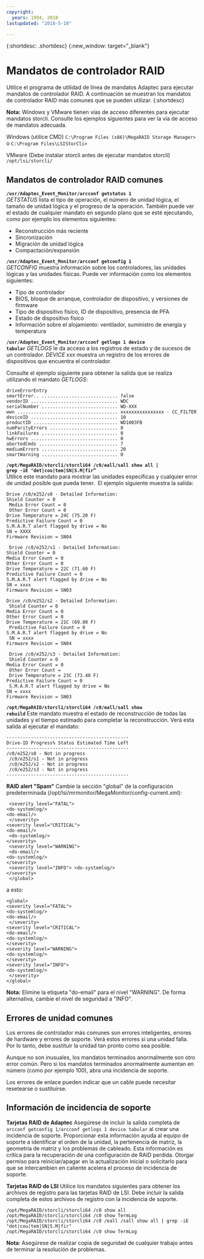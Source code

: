 ```yaml
---
copyright:
  years: 1994, 2018
lastupdated: "2018-5-10"

---
```


{:shortdesc: .shortdesc}
{:new_window: target="_blank"}

# Mandatos de controlador RAID

Utilice el programa de utilidad de línea de mandatos Adaptec para ejecutar mandatos de controlador RAID.
A continuación se muestran los mandatos de controlador RAID más comunes que se pueden utilizar.
{:shortdesc}

**Nota:** Windows y VMware tienen vías de acceso diferentes para ejecutar mandatos storcli. Consulte los ejemplos siguientes para ver la vía de acceso de mandatos adecuada.

Windows (utilice CMD)
`C:\Program Files (x86)\MegaRAID Storage Manager>`      
o
`C:\Program Files\LSIStorCli>`

VMware (Debe instalar storcli antes de ejecutar mandatos storcli)
`/opt/lsi/storcli/`

## Mandatos de controlador RAID comunes

<code><b>/usr/Adaptec_Event_Monitor/arcconf getstatus 1</b></code> <br>
_GETSTATUS_ lista el tipo de operación, el número de unidad lógica, el tamaño de unidad lógica
y el progreso de la operación. También puede ver el estado de cualquier mandato en segundo plano que se esté ejecutando, como por ejemplo los elementos siguientes:
<ul>
  <li> Reconstrucción más reciente
  <li> Sincronización
  <li> Migración de unidad lógica
  <li> Compactación/expansión
</ul>

<code><b>/usr/Adaptec_Event_Monitor/arcconf getconfig 1</b></code> <br>
_GETCONFIG_ muestra información sobre los controladores, las unidades lógicas y las unidades físicas. Puede ver información como los elementos siguientes:
<ul>
  <li> Tipo de controlador
  <li> BIOS, bloque de arranque, controlador de dispositivo, y versiones de firmware 
  <li> Tipo de dispositivo físico, ID de dispositivo, presencia de PFA 
  <li> Estado de dispositivo físico 
  <li> Información sobre el alojamiento: ventilador, suministro de energía y temperatura
  </ul>

<code><b>/usr/Adaptec_Event_Monitor/arcconf getlogs 1 device tabular</code></b>
_GETLOGS_ le da acceso a los registros de estado y de sucesos de un controlador. _DEVICE xxx_ muestra un registro de los errores de dispositivos que encuentra el controlador.

Consulte el ejemplo siguiente para obtener la salida que se realiza utilizando el mandato _GETLOGS_:
```
driveErrorEntry
smartError.. ............................ false 
vendorID ................................ WDC
serialNumber ............................ WD-XXX
wwn ..................................... xxxxxxxxxxxxxxxx - CC_FILTER
deviceID ................................ 10
productID ............................... WD1003FB
numParityErrors ......................... 0
linkFailures ............................ 0
hwErrors ................................ 0
abortedCmds ............................. 7
mediumErrors ............................ 20
smartWarning ............................ 0
```

<code><b>/opt/MegaRAID/storcli/storcli64 /c0/eall/sall show all | grep -iE "det|cou|tem|SN|S.M|fir” </code></b><br>
Utilice este mandato para mostrar las unidades específicas y cualquier error de unidad posible que pueda tener. 
El ejemplo siguiente muestra la salida:
```
Drive /c0/e252/s0 - Detailed Information: 
Shield Counter = 0
 Media Error Count = 0
 Other Error Count = 0 
Drive Temperature = 24C (75.20 F) 
Predictive Failure Count = 0 
S.M.A.R.T alert flagged by drive = No 
SN = XXXX 
Firmware Revision = SN04

 Drive /c0/e252/s1 - Detailed Information: 
Shield Counter = 0 
Media Error Count = 0 
Other Error Count = 0 
Drive Temperature = 22C (71.60 F) 
Predictive Failure Count = 0 
S.M.A.R.T alert flagged by drive = No 
SN = xxxx 
Firmware Revision = SN03 

Drive /c0/e252/s2 - Detailed Information:
 Shield Counter = 0 
Media Error Count = 0 
Other Error Count = 0 
Drive Temperature = 21C (69.80 F)
 Predictive Failure Count = 0 
S.M.A.R.T alert flagged by drive = No
 SN = xxxx 
Firmware Revision = SN04

 Drive /c0/e252/s3 - Detailed Information:
 Shield Counter = 0 
Media Error Count = 0
 Other Error Count =
 Drive Temperature = 23C (73.40 F) 
Predictive Failure Count = 0
 S.M.A.R.T alert flagged by drive = No 
SN = xxxx
Firmware Revision = SN03  
```

<!--<code><b>/opt/MegaRAID/storcli/storcli64 /c0 show all | less </code></b>-->
<!--You use this command to view RAID health, size, name, and other important information.-->

<code><b>/opt/MegaRAID/storcli/storcli64 /c0/eall/sall show rebuild</code></b>
Este mandato muestra el estado de reconstrucción de todas las unidades y el tiempo estimado para completar la reconstrucción. Verá esta salida al ejecutar el mandato:
```
---------------------------------------------
Drive-ID Progress% Status Estimated Time Left 
---------------------------------------------
/c0/e252/s0 - Not in progress
 /c0/e252/s1 - Not in progress
 /c0/e252/s2 - Not in progress
 /c0/e252/s3 - Not in progress
--------------------------------------------- 
```

<b>RAID alert "Spam"</b>
Cambie la sección "global" de la configuración predeterminada (/opt/lsi/mrmonitor/MegaMonitor/config-current.xml): 
```<global>
 <severity level="FATAL"> 
<do-systemlog/> 
<do-email/>
 </severity>
<severity level="CRITICAL"> 
<do-email/>
 <do-systemlog/> 
</severity>
 <severity level="WARNING">
 <do-email/> 
<do-systemlog/> 
</severity>
 <severity level="INFO"> <do-systemlog/>
</severity>
 </global> 
```
a esto: 
```
<global> 
<severity level="FATAL"> 
<do-systemlog/> 
<do-email/>
 </severity> 
<severity level="CRITICAL"> 
<do-email/> 
<do-systemlog/> 
</severity> 
<severity level="WARNING"> 
<do-systemlog/> 
</severity> 
<severity level="INFO">
<do-systemlog/>
 </severity> 
</global> 
```
**Nota:** Elimine la etiqueta "do-email" para el nivel "WARNING". De forma alternativa, cambie el nivel de seguridad a "INFO".

## Errores de unidad comunes

Los errores de controlador más comunes son errores inteligentes, errores de hardware y errores de soporte. Verá estos errores si una unidad falla. Por lo tanto, debe sustituir la unidad tan pronto como sea posible.

Aunque no son inusuales, los mandatos terminados anormalmente son otro error común. Pero si los mandatos terminados anormalmente aumentan en número (como por ejemplo 100), abra una incidencia de soporte.  

Los errores de enlace pueden indicar que un cable puede necesitar resetearse o sustituirse.

## Información de incidencia de soporte

<b>Tarjetas RAID de Adaptec</b>
Asegúrese de incluir la salida completa de `arcconf getconfig 1/arcconf getlogs 1 device tabular` al crear una incidencia de soporte. Proporcionar esta información ayuda al equipo de soporte a identificar el orden de la unidad, la pertenencia de matriz, la geometría de matriz y los problemas de cableado. Esta información es crítica para la recuperación de una configuración de RAID perdida. Otorgar permiso para reiniciar/apagar en la actualización inicial o solicitarlo para que se intercambien en caliente acelera el proceso de incidencia de soporte. 

<b>Tarjetas RAID de LSI</b>
Utilice los mandatos siguientes para obtener los archivos de registro para las tarjetas RAID de LSI. Debe incluir la salida completa de estos archivos de registro con la incidencia de soporte.
```
/opt/MegaRAID/storcli/storcli64 /c0 show all
/opt/MegaRAID/storcli/storcli64 /c0 show TermLog
/opt/MegaRAID/storcli/storcli64 /c0 /eall /sall show all | grep -iE "det|cou|tem|SN|S.M|fir"
/opt/MegaRAID/storcli/storcli64 /c0 show TermLog
```

**Nota**: Asegúrese de realizar copia de seguridad de cualquier trabajo antes de terminar la resolución de problemas.
